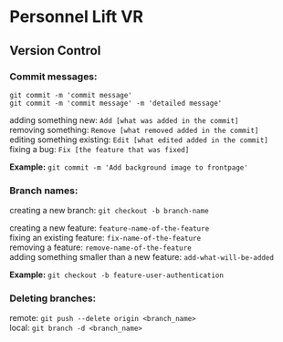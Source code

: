 # Personnel Lift VR

## Version Control

### Commit messages:

`git commit -m 'commit message'`<br>
`git commit -m 'commit message' -m 'detailed message'`<br>

adding something new: `Add [what was added in the commit]`<br>
removing something: `Remove [what removed added in the commit]`<br>
editing something existing: `Edit [what edited added in the commit]`<br>
fixing a bug: `Fix [the feature that was fixed]`<br>

**Example:** `git commit -m 'Add background image to frontpage'`

### Branch names:

creating a new branch: `git checkout -b branch-name`

creating a new feature: `feature-name-of-the-feature`<br>
fixing an existing feature: `fix-name-of-the-feature`<br>
removing a feature: `remove-name-of-the-feature`<br>
adding something smaller than a new feature: `add-what-will-be-added`<br>

**Example:** `git checkout -b feature-user-authentication`

### Deleting branches:

remote: `git push --delete origin <branch_name>`<br>
local: `git branch -d <branch_name>`
